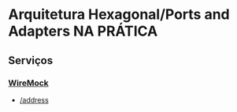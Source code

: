 # Arquitetura Hexagonal/Ports and Adapters NA PRÁTICA

## Serviços

### [WireMock](https://wiremock.org/)
* [/address](https://address.mocklab.io/addressess/{zipCode})